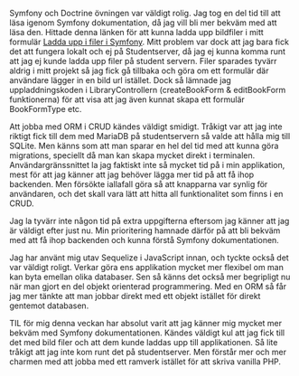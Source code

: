 <p>
  Symfony och Doctrine övningen var väldigt rolig. Jag tog en del tid till att läsa igenom Symfony dokumentation, då jag vill bli mer bekväm med att läsa den. Hittade denna länken för att kunna ladda upp bildfiler i mitt formulär <a class="report-link" href="https://symfony.com/doc/current/controller/upload_file.html">Ladda upp i filer i Symfony</a>. Mitt problem var dock att jag bara fick det att fungera lokalt och ej på Studentserver, då jag ej kunna komma runt att jag ej kunde ladda upp filer på student servern. Filer sparades tyvärr aldrig i mitt projekt så jag fick gå tillbaka och göra om ett formulär där användare lägger in en bild url istället. Dock så lämnade jag uppladdningskoden i LibraryControllern (createBookForm & editBookForm funktionerna) för att visa att jag även kunnat skapa ett formulär BookFormType etc. 
</p>
<p>
  Att jobba med ORM i CRUD kändes väldigt smidigt. Tråkigt var att jag inte riktigt fick till dem med MariaDB på studentservern så valde att hålla mig till SQLite. Men känns som att man sparar en hel del tid med att kunna göra migrations, speciellt då man kan skapa mycket direkt i terminalen. 
  Användargränssnittet la jag faktiskt inte så mycket tid på i min applikation, mest för att jag känner att jag behöver lägga mer tid på att få ihop backenden. Men försökte iallafall göra så att knapparna var synlig för användaren, och det skall vara lätt att hitta all funktionalitet som finns i en CRUD.
</p>
<p>
  Jag la tyvärr inte någon tid på extra uppgifterna eftersom jag känner att jag är väldigt efter just nu. Min prioritering hamnade därför på att bli bekväm med att få ihop backenden och kunna förstå Symfony dokumentationen. 
</p>
<p>
  Jag har använt mig utav Sequelize i JavaScript innan, och tyckte också det var väldigt roligt. Verkar göra ens applikation mycket mer flexibel om man kan byta emellan olika databaser. Sen så känns det också mer begripligt nu när man gjort en del objekt orienterad programmering. Med en ORM så får jag mer tänkte att man jobbar direkt med ett objekt istället för direkt gentemot databasen. 
</p>
<p>
TIL för mig denna veckan har absolut varit att jag känner mig mycket mer bekväm med Symfony dokumentationen. Kändes väldigt kul att jag fick till det med bild filer och att dem kunde laddas upp till applikationen. Så lite tråkigt att jag inte kom runt det på studentserver. Men förstår mer och mer charmen med att jobba med ett ramverk istället för att skriva vanilla PHP.
</p>
